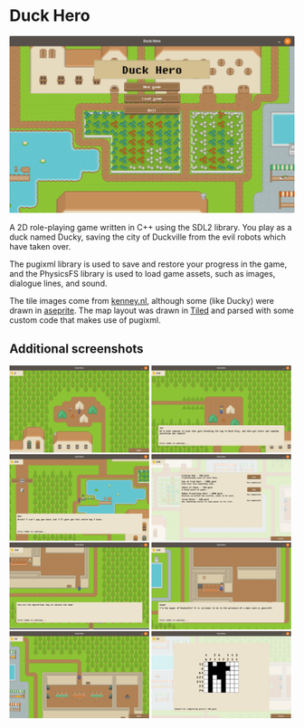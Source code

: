 # Duck Hero
![Menu](./screenshots/menu.png)

A 2D role-playing game written in C++ using the SDL2 library. You play as a duck named Ducky, saving the city of Duckville from the evil robots which have taken over.

The pugixml library is used to save and restore your progress in the game, and the PhysicsFS library is used to load game assets, such as images, dialogue lines, and sound.

The tile images come from [kenney.nl](https://www.kenney.nl/), although some (like Ducky) were drawn in [aseprite](https://www.aseprite.org/). The map layout was drawn in [Tiled](https://www.mapeditor.org/) and parsed with some custom code that makes use of pugixml.

## Additional screenshots
<p float="left">
	<img src="./screenshots/game1.png" width="49%">
	<img src="./screenshots/game2.png" width="49%">
	<img src="./screenshots/game3.png" width="49%">
	<img src="./screenshots/game4.png" width="49%">
	<img src="./screenshots/game5.png" width="49%">
	<img src="./screenshots/game6.png" width="49%">
	<img src="./screenshots/game7.png" width="49%">
	<img src="./screenshots/game8.png" width="49%">
</p>